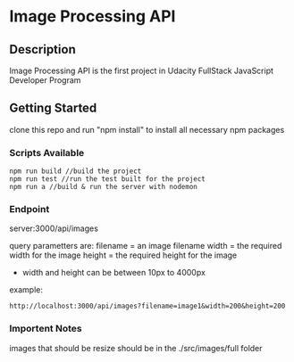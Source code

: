 # Image Processing API

## Description

Image Processing API is the first project in Udacity FullStack JavaScript Developer Program

## Getting Started

clone this repo and run "npm install" to install all necessary npm packages
    
### Scripts Available

```
npm run build //build the project
npm run test //run the test built for the project
npm run a //build & run the server with nodemon

```

### Endpoint
server:3000/api/images

query parametters are:
filename = an image filename
width = the required width for the image
height = the required height for the image

* width and height can be between 10px to 4000px

example:
```
http://localhost:3000/api/images?filename=image1&width=200&height=200
```
### Importent Notes
images that should be resize should be in the ./src/images/full folder 

